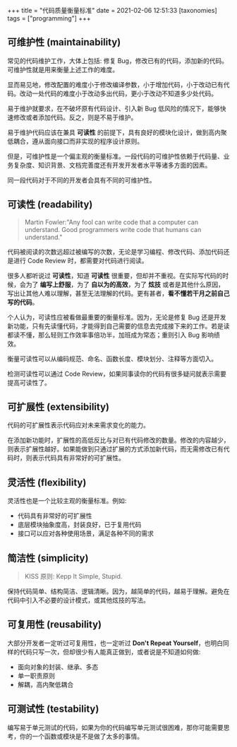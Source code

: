 +++
title = "代码质量衡量标准"
date = 2021-02-06 12:51:33
[taxonomies]
tags = ["programming"]
+++

## 可维护性 (maintainability)

常见的代码维护工作，大体上包括: 修复 Bug，修改已有的代码，添加新的代码。可维护性就是用来衡量上述工作的难度。

显而易见地，修改配置的难度小于修改编译参数，小于增加代码，小于改动已有代码。改动一处代码的难度小于改动多出代码，更小于改动不知道多少处代码。

易于维护就要求，在不破坏原有代码设计、引入新 Bug 低风险的情况下，能够快速修改或者添加代码。反之，则是不易于维护。

易于维护代码应该在兼具 **可读性** 的前提下，具有良好的模块化设计，做到高内聚低耦合，遵从面向接口而非实现的程序设计原则。

但是，可维护性是一个偏主观的衡量标准。一段代码的可维护性依赖于代码量、业务复杂度、知识背景、文档完善度还有开发开发者水平等诸多方面的因素。

同一段代码对于不同的开发者会具有不同的可维护性。

## 可读性 (readability)

> Martin Fowler:"Any fool can write code that a computer can understand. Good programmers write code that humans can understand."

代码被阅读的次数远超过被编写的次数，无论是学习编程、修改代码、添加代码还是进行 Code Review 时，都需要对代码进行阅读。

很多人都听说过 **可读性**，知道 **可读性** 很重要，但却并不重视。在实际写代码的时候，会为了 **编写上舒服**，为了 **自以为的高效**，为了 **炫技** 或者是其他什么原因，写出让其他人难以理解，甚至无法理解的代码。更有甚者，**看不懂若干月之前自己写的代码**。

个人认为，可读性应被看做最重要的衡量标准。因为，无论是修复 Bug 还是开发新功能，只有先读懂代码，才能得到自己需要的信息去完成接下来的工作。若是读都读不懂，那么轻则工作效率事倍功半，加班成为常态；重则引入 Bug 影响绩效。

衡量可读性可以从编码规范、命名、函数长度、模块划分、注释等方面切入。

检测可读性可以通过 Code Review，如果同事读你的代码有很多疑问就表示需要提高可读性了。

## 可扩展性 (extensibility)

代码的可扩展性表示代码应对未来需求变化的能力。

在添加新功能时，扩展性的高低反比与对已有代码修改的数量。修改的内容越少，则表示扩展性越好。如果能做到只通过扩展的方式添加新代码，而无需修改已有代码时，则表示代码具有非常好的可扩展性。

## 灵活性 (flexibility)

灵活性也是一个比较主观的衡量标准。例如:

* 代码具有非常好的可扩展性
* 底层模块抽象度高，封装良好，已于复用代码
* 接口可以应对各种使用场景，满足各种不同的需求

## 简洁性 (simplicity)

> KISS 原则: Kepp It Simple, Stupid.

保持代码简单、结构简洁、逻辑清晰。因为，越简单的代码，越易于理解。避免在代码中引入不必要的设计模式，或其他炫技的写法。

## 可复用性 (reusability)

大部分开发者一定听过可复用性，也一定听过 **Don't Repeat Yourself**，也明白同样的代码只写一次，但却很少有人能真正做到，或者说是不知道如何做:

* 面向对象的封装、继承、多态
* 单一职责原则
* 解耦，高内聚低耦合

## 可测试性 (testability)

编写易于单元测试的代码，如果为你的代码编写单元测试很困难，那你可能需要思考，你的一个函数或模块是不是做了太多的事情。
